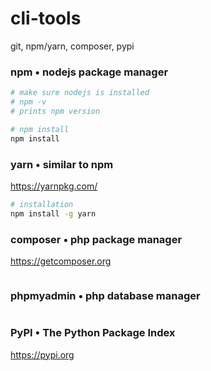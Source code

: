 # cli-tools

git, npm/yarn, composer, pypi





### npm • nodejs package manager
```sh
# make sure nodejs is installed
# npm -v
# prints npm version

# npm install 
npm install 

```

### yarn • similar to npm
https://yarnpkg.com/

```bash
# installation
npm install -g yarn
```







### composer • php package manager
https://getcomposer.org
```

```

### phpmyadmin • php database manager
```

```



### PyPI • The Python Package Index 
https://pypi.org
```
```









